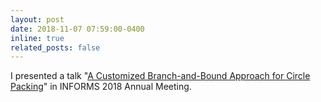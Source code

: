 ```yaml
---
layout: post
date: 2018-11-07 07:59:00-0400
inline: true
related_posts: false
---
```


I presented a talk "[A Customized Branch-and-Bound Approach for Circle Packing](http://www.abstractsonline.com/pp8/#!/4701/presentation/14647)" in INFORMS 2018 Annual Meeting.
